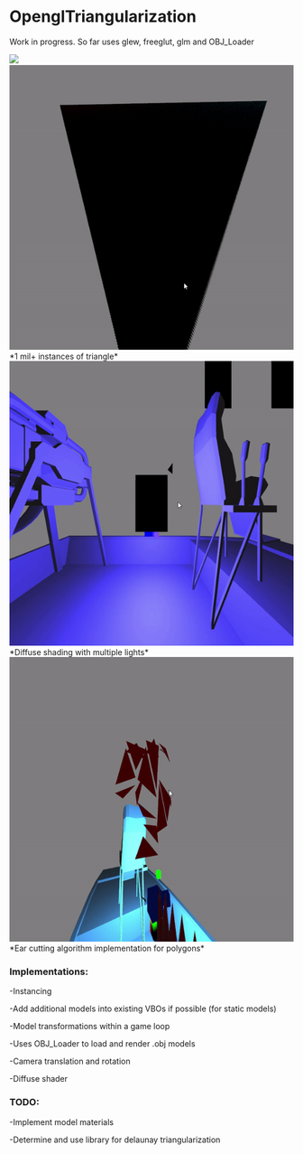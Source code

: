 # OpenglTriangularization
Work in progress. So far uses glew, freeglut, glm and OBJ_Loader

<img src="/gifs/camera.gif?raw=true">
<img src="/gifs/instancing.gif?raw=true">
	*1 mil+ instances of triangle*
<img src="/gifs/lights.gif?raw=true">
	*Diffuse shading with multiple lights*
<img src="/gifs/earsplitting.gif?raw=true">
	*Ear cutting algorithm implementation for polygons*

### Implementations:

-Instancing

-Add additional models into existing VBOs if possible (for static models)

-Model transformations within a game loop

-Uses OBJ_Loader to load and render .obj models

-Camera translation and rotation

-Diffuse shader


### TODO:

-Implement model materials

-Determine and use library for delaunay triangularization

